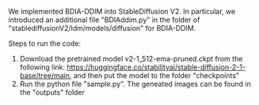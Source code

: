 We implemented BDIA-DDIM into StableDiffusion V2.  In particular, we introduced an additional file "BDIAddim.py" in the folder of "stablediffusionV2/ldm/models/diffusion" for BDIA-DDIM. 

Steps to run the code: 
1. Download the pretrained model v2-1_512-ema-pruned.ckpt from the following link: https://huggingface.co/stabilityai/stable-diffusion-2-1-base/tree/main, and then put the model to the folder "checkpoints"
2. Run the python file "sample.py". The geneated images can be found in the "outputs" folder

